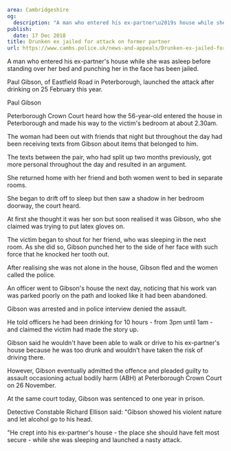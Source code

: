 ```yaml
area: Cambridgeshire
og:
  description: "A man who entered his ex-partner\u2019s house while she was asleep before standing over her bed and punching her in the face has been jailed."
publish:
  date: 17 Dec 2018
title: Drunken ex jailed for attack on former partner
url: https://www.cambs.police.uk/news-and-appeals/Drunken-ex-jailed-for-attack-on-former-partner
```

A man who entered his ex-partner's house while she was asleep before standing over her bed and punching her in the face has been jailed.

Paul Gibson, of Eastfield Road in Peterborough, launched the attack after drinking on 25 February this year.

Paul Gibson

Peterborough Crown Court heard how the 56-year-old entered the house in Peterborough and made his way to the victim's bedroom at about 2.30am.

The woman had been out with friends that night but throughout the day had been receiving texts from Gibson about items that belonged to him.

The texts between the pair, who had split up two months previously, got more personal throughout the day and resulted in an argument.

She returned home with her friend and both women went to bed in separate rooms.

She began to drift off to sleep but then saw a shadow in her bedroom doorway, the court heard.

At first she thought it was her son but soon realised it was Gibson, who she claimed was trying to put latex gloves on.

The victim began to shout for her friend, who was sleeping in the next room. As she did so, Gibson punched her to the side of her face with such force that he knocked her tooth out.

After realising she was not alone in the house, Gibson fled and the women called the police.

An officer went to Gibson's house the next day, noticing that his work van was parked poorly on the path and looked like it had been abandoned.

Gibson was arrested and in police interview denied the assault.

He told officers he had been drinking for 10 hours - from 3pm until 1am - and claimed the victim had made the story up.

Gibson said he wouldn't have been able to walk or drive to his ex-partner's house because he was too drunk and wouldn't have taken the risk of driving there.

However, Gibson eventually admitted the offence and pleaded guilty to assault occasioning actual bodily harm (ABH) at Peterborough Crown Court on 26 November.

At the same court today, Gibson was sentenced to one year in prison.

Detective Constable Richard Ellison said: "Gibson showed his violent nature and let alcohol go to his head.

"He crept into his ex-partner's house - the place she should have felt most secure - while she was sleeping and launched a nasty attack.
